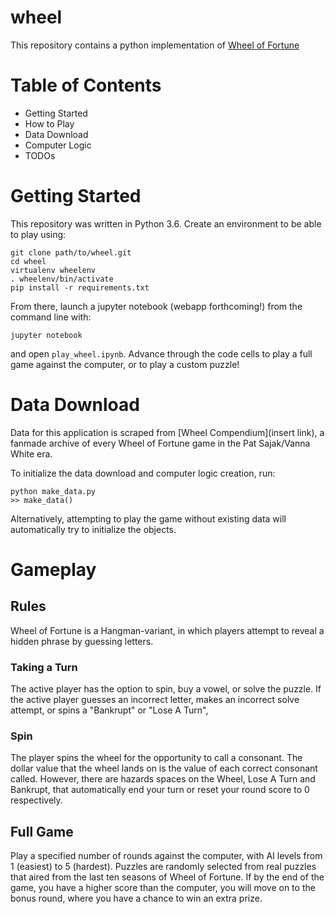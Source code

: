 # wheel

This repository contains a python implementation of [Wheel of Fortune](https://en.wikipedia.org/wiki/Wheel_of_Fortune_(U.S._game_show))

# Table of Contents

* Getting Started
* How to Play
* Data Download
* Computer Logic
* TODOs

# Getting Started

This repository was written in Python 3.6. Create an environment to be able to play using:
```
git clone path/to/wheel.git
cd wheel
virtualenv wheelenv
. wheelenv/bin/activate
pip install -r requirements.txt
```
From there, launch a jupyter notebook (webapp forthcoming!) from the command line with:
```
jupyter notebook
```
and open `play_wheel.ipynb`. Advance through the code cells to play a full game against the computer, or to play a custom puzzle!
# Data Download
Data for this application is scraped from [Wheel Compendium](insert link), a fanmade archive of every Wheel of Fortune game in the Pat Sajak/Vanna White era.

To initialize the data download and computer logic creation, run:
```
python make_data.py
>> make_data()
```
Alternatively, attempting to play the game without existing data will automatically try to initialize the objects.

# Gameplay
## Rules
Wheel of Fortune is a Hangman-variant, in which players attempt to reveal a hidden phrase by guessing letters.
### Taking a Turn
The active player has the option to spin, buy a vowel, or solve the puzzle. If the active player guesses an incorrect letter, makes an incorrect solve attempt, or spins a "Bankrupt" or "Lose A Turn",
### Spin
The player spins the wheel for the opportunity to call a consonant. The dollar value that the wheel lands on is the value of each correct consonant called. However, there are hazards spaces on the Wheel, Lose A Turn and Bankrupt, that automatically end your turn or reset your round score to 0 respectively.
## Full Game
Play a specified number of rounds against the computer, with AI levels from 1 (easiest) to 5 (hardest). Puzzles are randomly selected from real puzzles that aired from the last ten seasons of Wheel of Fortune. If by the end of the game, you have a higher score than the computer, you will move on to the bonus round, where you have a chance to win an extra prize.